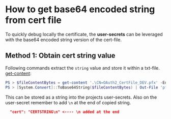 
# How to get base64 encoded string from cert file

To quickly debug locally the certificate, the **user-secrets** can be leveraged with the base64 encoded string version of the cert-file.

## Method 1: Obtain cert string value

Following commands extract the `string` value and store it within a txt-file.
[get-content](https://docs.microsoft.com/en-us/powershell/module/microsoft.powershell.management/get-content?view=powershell-7.2):

``` PowerShell
PS > $fileContentBytes = get-content '.\CN=OAuth2_CertFile_DEV.pfx' -Encoding Byte
PS > [System.Convert]::ToBase64String($fileContentBytes) | Out-File 'pfx-encoded-bytes.txt'
```

This can be stored as a string into the projects user-secrets.
Also on the user-secret remember to add `\n` at the end of copied string.

``` JSON
  "cert": "CERTSTRING\n" <---- \n added at the end
```

